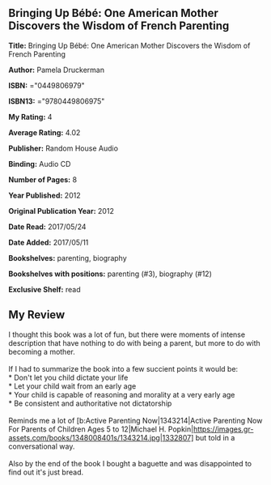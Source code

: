 ## Bringing Up Bébé: One American Mother Discovers the Wisdom of French Parenting

**Title:** Bringing Up Bébé: One American Mother Discovers the Wisdom of French Parenting

**Author:** Pamela Druckerman

**ISBN:** ="0449806979"

**ISBN13:** ="9780449806975"

**My Rating:** 4

**Average Rating:** 4.02

**Publisher:** Random House Audio

**Binding:** Audio CD

**Number of Pages:** 8

**Year Published:** 2012

**Original Publication Year:** 2012

**Date Read:** 2017/05/24

**Date Added:** 2017/05/11

**Bookshelves:** parenting, biography

**Bookshelves with positions:** parenting (#3), biography (#12)

**Exclusive Shelf:** read


## My Review

I thought this book was a lot of fun, but there were moments of intense description that have nothing to do with being a parent, but more to do with becoming a mother.<br/><br/>If I had to summarize the book into a few succient points it would be:<br/>* Don't let you child dictate your life<br/>* Let your child wait from an early age<br/>* Your child is capable of reasoning and morality at a very early age<br/>* Be consistent and authoritative not dictatorship<br/><br/>Reminds me a lot of [b:Active Parenting Now|1343214|Active Parenting Now  For Parents of Children Ages 5 to 12|Michael H. Popkin|https://images.gr-assets.com/books/1348008401s/1343214.jpg|1332807] but told in a conversational way.<br/><br/>Also by the end of the book I bought a baguette and was disappointed to find out it's just bread.
